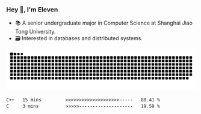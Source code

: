### Hey 👋, I'm Eleven

- 📚 A senior undergraduate major in Computer Science at Shanghai Jiao Tong University.
- 🗃️ Interested in databases and distributed systems.

![github contribution grid snake animation](https://raw.githubusercontent.com/El-even-11/El-even-11/output/github-contribution-grid-snake.svg)

<!--START_SECTION:waka-->

```txt
C++   15 mins         >>>>>>>>>>>>>>>>>>>>-----   80.41 %
C     3 mins          >>>>>--------------------   19.59 %
```

<!--END_SECTION:waka-->
